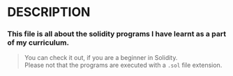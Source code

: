 # DESCRIPTION
### This file is all about the solidity programs I have learnt as a part of my curriculum.

> You can check it out, if you are a beginner in Solidity.\
> Please not that the programs are executed with a `.sol` file extension. 







